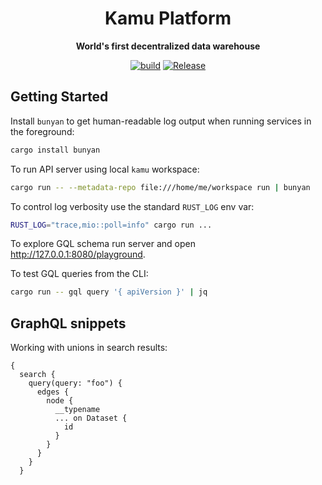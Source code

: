<div align="center">
  <h1>Kamu Platform</h1>
  <p>
    <strong>World's first decentralized data warehouse</strong>
  </p>
  <p>

[![build](https://github.com/kamu-data/kamu-platform/workflows/build/badge.svg)](https://github.com/kamu-data/kamu-platform/actions)
[![Release](https://github.com/kamu-data/kamu-platform/workflows/release/badge.svg)](https://github.com/kamu-data/kamu-platform/actions)

  </p>
</div>

## Getting Started

Install `bunyan` to get human-readable log output when running services in the foreground:

```bash
cargo install bunyan
```

To run API server using local `kamu` workspace:

```bash
cargo run -- --metadata-repo file:///home/me/workspace run | bunyan
```

To control log verbosity use the standard `RUST_LOG` env var:

```bash
RUST_LOG="trace,mio::poll=info" cargo run ...
```

To explore GQL schema run server and open http://127.0.0.1:8080/playground.

To test GQL queries from the CLI:

```bash
cargo run -- gql query '{ apiVersion }' | jq
```

## GraphQL snippets

Working with unions in search results:

```gql
{
  search {
    query(query: "foo") {
      edges {
        node {
          __typename
          ... on Dataset {
            id
          }
        }
      }
    }
  }
```
